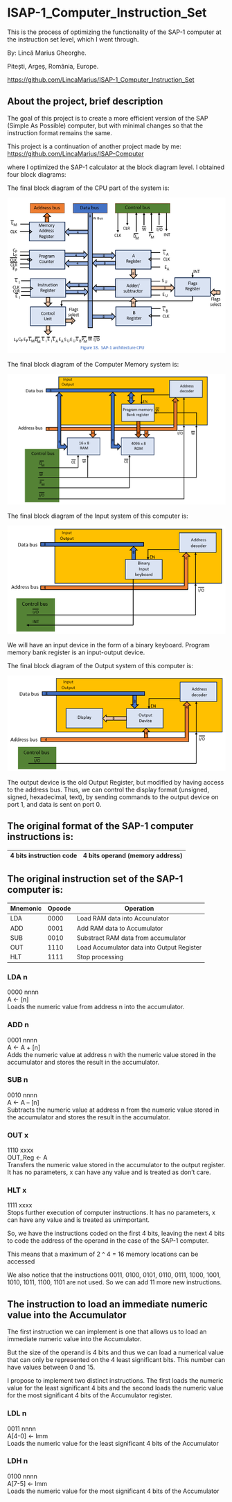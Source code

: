 # ISAP-1_Computer_Instruction_Set

This is the process of optimizing the functionality of the SAP-1 computer at the instruction set level, which I went through.

By: Lincă Marius Gheorghe.

Pitești, Argeș, România, Europe.

https://github.com/LincaMarius/ISAP-1_Computer_Instruction_Set

## About the project, brief description

The goal of this project is to create a more efficient version of the SAP (Simple As Possible) computer, but with minimal changes so that the instruction format remains the same.

This project is a continuation of another project made by me:\
https://github.com/LincaMarius/ISAP-Computer

where I optimized the SAP-1 calculator at the block diagram level.
I obtained four block diagrams:

The final block diagram of the CPU part of the system is: 

![ Figure 1 ](/Pictures/Figure1.png)

The final block diagram of the Computer Memory system is:

![ Figure 2 ](/Pictures/Figure2.png)

The final block diagram of the Input system of this computer is:

![ Figure 3 ](/Pictures/Figure3.png)

We will have an input device in the form of a binary keyboard.
Program memory bank register is an input-output device.

The final block diagram of the Output system of this computer is:

![ Figure 4 ](/Pictures/Figure4.png)

The output device is the old Output Register, but modified by having access to the address bus.
Thus, we can control the display format (unsigned, signed, hexadecimal, text), by sending commands to the output device on port 1, and data is sent on port 0.

## The original format of the SAP-1 computer instructions is:

| 4 bits instruction code   | 4 bits operand (memory address)          |
|---------------------------|------------------------------------------|


## The original instruction set of the SAP-1 computer is:

| Mnemonic | Opcode | Operation                                  |
|----------|--------|--------------------------------------------|
| LDA      | 0000   | Load RAM data into Accunulator             |
| ADD      | 0001   | Add RAM data to Accumulator                |
| SUB      | 0010   | Substract RAM data from accumulator        |
| OUT      | 1110   | Load Accumulator data into Output Register |
| HLT      | 1111   | Stop processing                            |


### LDA n 
0000 nnnn\
A ← [n]\
Loads the numeric value from address n into the accumulator.

### ADD n 
0001 nnnn\
A ← A + [n]\
Adds the numeric value at address n with the numeric value stored in the accumulator and stores the result in the accumulator.

### SUB n 
0010 nnnn\
A ← A – [n]\
Subtracts the numeric value at address n from the numeric value stored in the accumulator and stores the result in the accumulator.

### OUT x 
1110 xxxx\
OUT_Reg ← A\
Transfers the numeric value stored in the accumulator to the output register. It has no parameters, x can have any value and is treated as don’t care.

### HLT x 
1111 xxxx\
Stops further execution of computer instructions. It has no parameters, x can have any value and is treated as unimportant.

So, we have the instructions coded on the first 4 bits, leaving the next 4 bits to code the address of the operand in the case of the SAP-1 computer.

This means that a maximum of 2 ^ 4 = 16 memory locations can be accessed

We also notice that the instructions 0011, 0100, 0101, 0110, 0111, 1000, 1001, 1010, 1011, 1100, 1101 are not used. So we can add 11 more new instructions.

## The instruction to load an immediate numeric value into the Accumulator

The first instruction we can implement is one that allows us to load an immediate numeric value into the Accumulator.

But the size of the operand is 4 bits and thus we can load a numerical value that can only be represented on the 4 least significant bits. This number can have values ​​between 0 and 15.

I propose to implement two distinct instructions. The first loads the numeric value for the least significant 4 bits and the second loads the numeric value for the most significant 4 bits of the Accumulator register.

### LDL n
0011 nnnn\
A[4-0] ← Imm\
Loads the numeric value for the least significant 4 bits of the Accumulator

### LDH n
0100 nnnn\
A[7-5] ← Imm\
Loads the numeric value for the most significant 4 bits of the Accumulator

